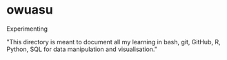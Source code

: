 # owuasu
Experimenting

"This directory is meant to document all my learning in bash, git, GitHub, R, Python, SQL for data manipulation and visualisation." 
